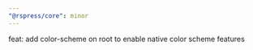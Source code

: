 ```yaml
---
"@rspress/core": minor
---
```


feat: add color-scheme on root to enable native color scheme features
